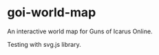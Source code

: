 # goi-world-map

An interactive world map for Guns of Icarus Online.

Testing with svg.js library.


